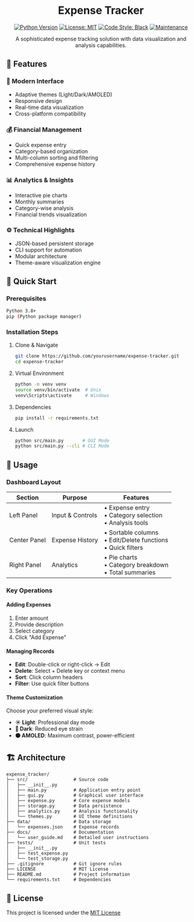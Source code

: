 <div align="center">

# Expense Tracker

[![Python Version](https://img.shields.io/badge/python-3.8%2B-blue)](https://www.python.org/downloads/)
[![License: MIT](https://img.shields.io/badge/License-MIT-yellow.svg)](https://opensource.org/licenses/MIT)
[![Code Style: Black](https://img.shields.io/badge/code%20style-black-000000.svg)](https://github.com/psf/black)
[![Maintenance](https://img.shields.io/badge/Maintained%3F-yes-green.svg)](https://github.com/yourusername/expense-tracker/graphs/commit-activity)

A sophisticated expense tracking solution with data visualization and analysis capabilities.

</div>

## 🌟 Features

### 🎨 Modern Interface
- Adaptive themes (Light/Dark/AMOLED)
- Responsive design
- Real-time data visualization
- Cross-platform compatibility

### 💰 Financial Management
- Quick expense entry
- Category-based organization
- Multi-column sorting and filtering
- Comprehensive expense history

### 📊 Analytics & Insights
- Interactive pie charts
- Monthly summaries
- Category-wise analysis
- Financial trends visualization

### ⚙️ Technical Highlights
- JSON-based persistent storage
- CLI support for automation
- Modular architecture
- Theme-aware visualization engine

## 🚀 Quick Start

### Prerequisites
```bash
Python 3.8+
pip (Python package manager)
```

### Installation Steps

1. Clone & Navigate
   ```bash
   git clone https://github.com/yourusername/expense-tracker.git
   cd expense-tracker
   ```

2. Virtual Environment
   ```bash
   python -m venv venv
   source venv/bin/activate  # Unix
   venv\Scripts\activate     # Windows
   ```

3. Dependencies
   ```bash
   pip install -r requirements.txt
   ```

4. Launch
   ```bash
   python src/main.py       # GUI Mode
   python src/main.py --cli # CLI Mode
   ```

## 🎯 Usage

### Dashboard Layout

| Section | Purpose | Features |
|---------|---------|----------|
| Left Panel | Input & Controls | • Expense entry<br>• Category selection<br>• Analysis tools |
| Center Panel | Expense History | • Sortable columns<br>• Edit/Delete functions<br>• Quick filters |
| Right Panel | Analytics | • Pie charts<br>• Category breakdown<br>• Total summaries |

### Key Operations

#### Adding Expenses
1. Enter amount
2. Provide description
3. Select category
4. Click "Add Expense"

#### Managing Records
- **Edit**: Double-click or right-click → Edit
- **Delete**: Select + Delete key or context menu
- **Sort**: Click column headers
- **Filter**: Use quick filter buttons

#### Theme Customization
Choose your preferred visual style:
- **☀️ Light**: Professional day mode
- **🌙 Dark**: Reduced eye strain
- **⚫ AMOLED**: Maximum contrast, power-efficient

## 🏗️ Architecture

```
expense_tracker/
├── src/                 # Source code
│   ├── __init__.py      
│   ├── main.py          # Application entry point
│   ├── gui.py           # Graphical user interface
│   ├── expense.py       # Core expense models
│   ├── storage.py       # Data persistence
│   ├── analytics.py     # Analysis functionality
│   └── themes.py        # UI theme definitions
├── data/                # Data storage
│   └── expenses.json    # Expense records
├── docs/                # Documentation
│   └── user_guide.md    # Detailed user instructions
├── tests/               # Unit tests
│   ├── __init__.py
│   ├── test_expense.py
│   └── test_storage.py
├── .gitignore           # Git ignore rules
├── LICENSE              # MIT License
├── README.md            # Project information
└── requirements.txt     # Dependencies
```

## 📄 License

This project is licensed under the [MIT License](https://opensource.org/licenses/MIT)
